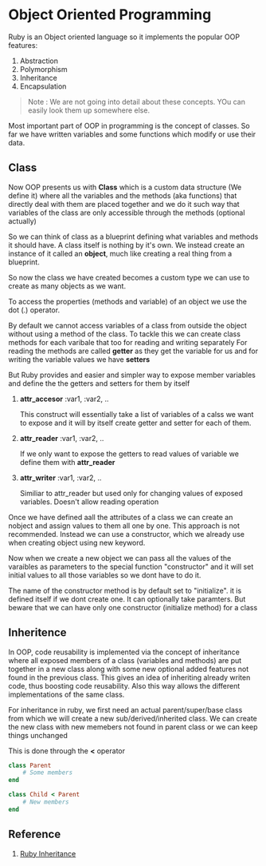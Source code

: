 # Object Oriented Programming

Ruby is an Object oriented language so it implements the popular OOP features:

1. Abstraction
2. Polymorphism
3. Inheritance
4. Encapsulation

> Note : We are not going into detail about these concepts. YOu can easily look them up somewhere else.

Most important part of OOP in programming is the concept of classes. So far we have written variables and some functions which modify or use their data.

## Class

Now OOP presents us with **Class** which is a custom data structure (We define it) where all the variables and the methods (aka functions) that directly deal with them are placed together and we do it such way that variables of the class are only accessible through the methods (optional actually)

So we can think of class as a blueprint defining what variables and methods it should have. A class itself is nothing by it's own. We instead create an instance of it called an **object**, much like creating a real thing from a blueprint.

So now the class we have created becomes a custom type we can use to create as many objects as we want.

To access the properties (methods and variable) of an object we use the dot (.) operator.

By default we cannot access variables of a class from outside the object without using a method of the class. To tackle this we can create class methods for each varibale that too for reading and writing separately
For reading the methods are called **getter** as they get the variable for us and for writing the variable values we have **setters**

But Ruby provides and easier and simpler way to expose member variables and define the the getters and setters for them by itself

1. **attr_accesor** :var1, :var2, ..

   This construct will essentially take a list of variables of a calss we want to expose and it will by itself create getter and setter for each of them.

2. **attr_reader** :var1, :var2, ..

   If we only want to expose the getters to read values of variable we define them with **attr_reader**

3. **attr_writer** :var1, :var2, ..

   Similiar to attr_reader but used only for changing values of exposed variables. Doesn't allow reading operation

Once we have defined aall the attributes of a class we can create an nobject and assign values to them all one by one. This approach is not recommended. Instead we can use a constructor, which we already use when creating object using new keyword.

Now when we create a new object we can pass all the values of the varaibles as parameters to the special function "constructor" and it will set initial values to all those variables so we dont have to do it.

The name of the constructor method is by default set to "initialize". it is defined itself if we dont create one. It can optionally take paramters. But beware that we can have only one constructor (initialize method) for a class

## Inheritence

In OOP, code reusability is implemented via the concept of inheritance where all exposed members of a class (variables and methods) are put together in a new class along with some new optional added features not found in the previous class. This gives an idea of inheriting already writen code, thus boosting code reusability. Also this way allows the different implementations of the same class.

For inheritance in ruby, we first need an actual parent/super/base class from which we will create a new sub/derived/inherited class. We can create the new class with new memebers not found in parent class or we can keep things unchanged

This is done through the **<** operator

```rb
class Parent
    # Some members
end

class Child < Parent
    # New members
end
```

## Reference

1. [Ruby Inheritance](http://rubylearning.com/satishtalim/ruby_inheritance.html)
